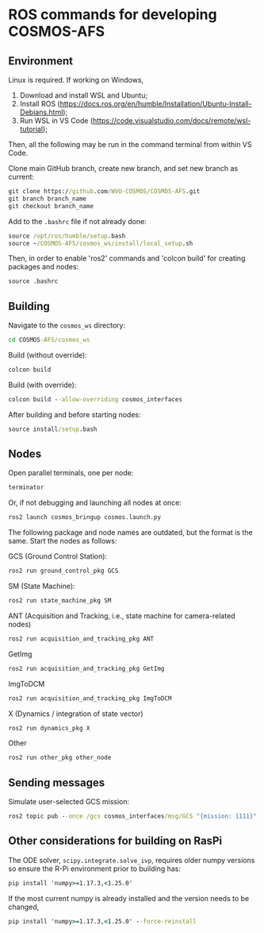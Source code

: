 # ROS commands for developing COSMOS-AFS

## Environment

Linux is required. If working on Windows,
1. Download and install WSL and Ubuntu;
2. Install ROS (https://docs.ros.org/en/humble/Installation/Ubuntu-Install-Debians.html);
3. Run WSL in VS Code (https://code.visualstudio.com/docs/remote/wsl-tutorial);

Then, all the following may be run in the command terminal from within VS Code.

Clone main GitHub branch, create new branch, and set new branch as current:
```cmd
git clone https://github.com/WVU-COSMOS/COSMOS-AFS.git
git branch branch_name
git checkout branch_name
```

Add to the ```.bashrc``` file if not already done:
```cmd
source /opt/ros/humble/setup.bash
source ~/COSMOS-AFS/cosmos_ws/install/local_setup.sh
```

Then, in order to enable 'ros2' commands and 'colcon build' for creating packages and nodes:
```cmd
source .bashrc
```

## Building

Navigate to the ```cosmos_ws``` directory:
```cmd
cd COSMOS-AFS/cosmos_ws
```

Build (without override):
```cmd
colcon build
```

Build (with override):
```cmd
colcon build --allow-overriding cosmos_interfaces
```

After building and before starting nodes:
```cmd
source install/setup.bash
```

## Nodes

Open parallel terminals, one per node:
```cmd
terminator
```

Or, if not debugging and launching all nodes at once:
```cmd
ros2 launch cosmos_bringup cosmos.launch.py
```

The following package and node names are outdated, but the format is the same. Start the nodes as follows:

GCS (Ground Control Station):
```cmd
ros2 run ground_control_pkg GCS
```

SM (State Machine):
```cmd
ros2 run state_machine_pkg SM
```

ANT (Acquisition and Tracking, i.e., state machine for camera-related nodes)
```cmd
ros2 run acquisition_and_tracking_pkg ANT
```

GetImg
```cmd
ros2 run acquisition_and_tracking_pkg GetImg
```

ImgToDCM
```cmd
ros2 run acquisition_and_tracking_pkg ImgToDCM
```

X (Dynamics / integration of state vector)
```cmd
ros2 run dynamics_pkg X
```

Other
```cmd
ros2 run other_pkg other_node
```

## Sending messages

Simulate user-selected GCS mission:
```cmd
ros2 topic pub --once /gcs cosmos_interfaces/msg/GCS "{mission: 1111}"
```

## Other considerations for building on RasPi

The ODE solver, ```scipy.integrate.solve_ivp```, requires older numpy versions so ensure the R-Pi environment prior to building has:
```cmd
pip install 'numpy>=1.17.3,<1.25.0'
```

If the most current numpy is already installed and the version needs to be changed,
```cmd
pip install 'numpy>=1.17.3,<1.25.0' --force-reinstall
```
